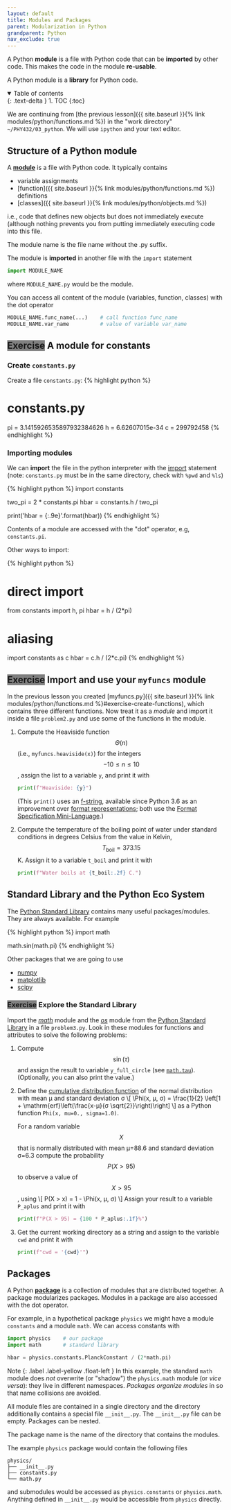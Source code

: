 ```yaml
---
layout: default
title: Modules and Packages
parent: Modularization in Python
grandparent: Python
nav_exclude: true
---
```



A Python **module** is a file with Python code that can be
**imported** by other code. This makes the code in the module
**re-usable**.

A Python module is a **library** for Python code. 

<details open markdown="block">
  <summary>
    Table of contents
  </summary>
  {: .text-delta }
1. TOC
{:toc}
</details>

We are continuing from [the previous lesson]({{ site.baseurl }}{% link modules/python/functions.md %}) in the "work directory"
`~/PHY432/03_python`. We will use `ipython` and your text editor.


## Structure of a Python module

A [**module**](https://docs.python.org/3/tutorial/modules.html) is a
file with Python code. It typically contains

- variable assignments
- [function]({{ site.baseurl }}{% link modules/python/functions.md %}) definitions
- [classes]({{ site.baseurl }}{% link modules/python/objects.md %})

i.e., code that defines new objects but does not immediately execute
(although nothing prevents you from putting immediately executing code
into this file.

The module name is the file name without the .py suffix.

The module is **imported** in another file with the `import` statement
```python
import MODULE_NAME
```
where `MODULE_NAME.py` would be the module.

You can access all content of the module (variables, function,
classes) with the dot operator
```python
MODULE_NAME.func_name(...)    # call function func_name
MODULE_NAME.var_name          # value of variable var_name
```



## <span class="label" style="background: gray">Exercise</span> A module for constants

### Create `constants.py`

Create a file `constants.py`:
{% highlight python %}
# constants.py

pi = 3.1415926535897932384626
h = 6.62607015e-34
c = 299792458
{% endhighlight %}

### Importing modules

We can **import** the file in the python interpreter with the
[import](https://docs.python.org/3/reference/simple_stmts.html#import)
statement (note: `constants.py` must be in the same directory, check
with `%pwd` and `%ls`)

{% highlight python %}
import constants

two_pi = 2 * constants.pi
hbar = constants.h / two_pi

print('hbar = {:.9e}'.format(hbar))
{% endhighlight %}

Contents of a module are accessed with the "dot" operator, e.g,
`constants.pi`.

Other ways to import:

{% highlight python %}
# direct import
from constants import h, pi
hbar = h / (2*pi)

# aliasing
import constants as c
hbar = c.h / (2*c.pi)
{% endhighlight %}

## <span class="label" style="background: gray">Exercise</span>  Import and use your `myfuncs` module

In the previous lesson you created [myfuncs.py]({{ site.baseurl }}{%
link modules/python/functions.md %}#exercise-create-functions), which
contains three different functions. Now treat it as a *module* and
import it inside a file `problem2.py` and use some of the functions in
the module.

1. Compute the Heaviside function $$\Theta(n)$$ (i.e.,
   `myfuncs.heaviside(x)`) for the integers $$-10 ≤ n ≤ 10$$, assign
   the list to a variable `y`, and print it with
   
   ```python
   print(f"Heaviside: {y}")
   ```
   
   (This `print()` uses an
   [f-string](https://docs.python.org/3/reference/lexical_analysis.html#formatted-string-literals),
   available since Python 3.6 as an improvement over [format
   representations](https://docs.python.org/3/library/functions.html#format);
   both use the [Format Specification
   Mini-Language](https://docs.python.org/3/library/string.html#formatspec).)
2. Compute the temperature of the boiling point of water under
   standard conditions in degrees Celsius from the value in Kelvin,
   $$T_{\mathrm{boil}} = 373.15$$ K. Assign it to a variable `t_boil` and
   print it with
   
   ```python
   print(f"Water boils at {t_boil:.2f} C.")
   ```


## Standard Library and the Python Eco System

The
[Python Standard Library](https://docs.python.org/3/library/index.html)
contains many useful packages/modules. They are always available. For
example

{% highlight python %}
import math

math.sin(math.pi)
{% endhighlight %}


Other packages that we are going to use

* [numpy](https://www.numpy.org/)
* [matplotlib](https://matplotlib.org/)
* [scipy](https://www.scipy.org/scipylib/index.html)

### <span class="label" style="background: gray">Exercise</span> Explore the Standard Library

Import the *[math](https://docs.python.org/3/library/math.html)*
module and the *[os](https://docs.python.org/3/library/os.html)*
module from the [Python Standard
Library](https://docs.python.org/3/library/index.html) in a file
`problem3.py`. Look in these modules for functions and attributes to
solve the following problems:

1. Compute $$\sin(\tau)$$ and assign the result to variable
   `y_full_circle` (see
   [`math.tau`](https://docs.python.org/3/library/math.html#math.tau)). (Optionally,
   you can also print the value.)

2. Define the [cumulative distribution
   function](https://en.wikipedia.org/wiki/Normal_distribution#Cumulative_distribution_function)
   of the normal distribution with mean µ and standard deviation σ
   \\[
        \Phi(x, µ, σ) = \frac{1}{2} \left[1 + \mathrm{erf}\left(\frac{x-µ}{σ \sqrt{2}}\right)\right]
   \\]
   as a Python function `Phi(x, mu=0., sigma=1.0)`.
   
   For a random variable $$X$$ that is normally distributed with mean
   µ=88.6 and standard deviation σ=6.3 compute the probability
   $$P(X>95)$$ to observe a value of $$X > 95$$, using
   \\[
        P(X > x) = 1 - \Phi(x, µ, σ)
   \\]
   Assign your result to a variable `P_aplus` and print it with
   ```python
   print(f"P(X > 95) = {100 * P_aplus:.1f}%")
   ```


3. Get the current working directory as a string and assign to the
   variable `cwd` and print it with
   ```python
   print(f"cwd = '{cwd}'")
   ```





## Packages

A Python
[**package**](https://docs.python.org/3/tutorial/modules.html#packages)
is a collection of modules that are distributed
together. A package modularizes packages. Modules in a package are
also accessed with the dot operator.

For example, in a hypothetical package `physics` we might have a
module `constants` and a module `math`. We can access constants with
```python
import physics    # our package
import math       # standard library

hbar = physics.constants.PlanckConstant / (2*math.pi)
```
Note 
{: .label .label-yellow .float-left }
In this example, the standard `math` module does *not* overwrite (or "shadow") the
`physics.math` module (or *vice versa*): they live in different namespaces. *Packages
organize modules* in so that name collisions are avoided.


All module files are contained in a single directory and the directory
additionally contains a special file `__init__.py`. The `__init__.py`
file can be empty. Packages can be nested.

The package name is the name of the directory that contains the
modules. 

The example `physics` package would contain the following files

	physics/
	├── __init__.py
	├── constants.py
	└── math.py

and submodules would be accessed as `physics.constants` or
`physics.math`. Anything defined in `__init__.py` would be accessible
from `physics` directly.

